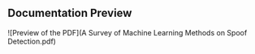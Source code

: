 ## Documentation Preview

![Preview of the PDF](A Survey of Machine Learning Methods on Spoof Detection.pdf)
